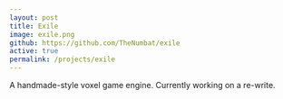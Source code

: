 ```yaml
---
layout: post
title: Exile
image: exile.png
github: https://github.com/TheNumbat/exile
active: true
permalink: /projects/exile
---
```


A handmade-style voxel game engine. Currently working on a re-write.

<!--end_excerpt-->
